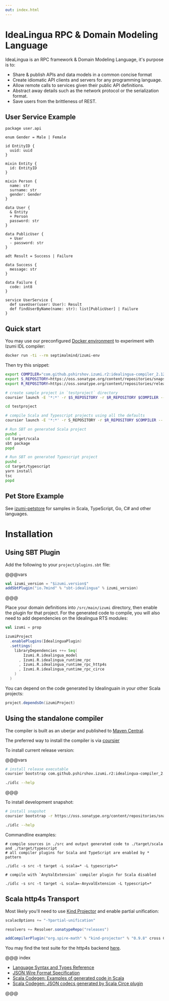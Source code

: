 ```yaml
---
out: index.html
---
```

IdeaLingua RPC & Domain Modeling Language
==================

IdeaLingua is an RPC framework & Domain Modeling Language, it's purpose is to:

* Share & publish APIs and data models in a common concise format
* Create idiomatic API clients and servers for any programming language.
* Allow remote calls to services given their public API definitions.
* Abstract away details such as the network protocol or the serialization format.
* Save users from the brittleness of REST.

## User Service Example

```
package user.api

enum Gender = Male | Female

id EntityID {
  uuid: uuid
}

mixin Entity {
  id: EntityID
}

mixin Person {
  name: str
  surname: str
  gender: Gender
}

data User {
  & Entity
  + Person
  password: str
}

data PublicUser {
  + User
  - password: str
}

adt Result = Success | Failure

data Success {
  message: str
}

data Failure {
  code: int8
}

service UserService {
  def saveUser(user: User): Result
  def findUserByName(name: str): list[PublicUser] | Failure
}
```

## Quick start

You may use our preconfigured [Docker environment](https://github.com/pshirshov/izumi-docker/blob/master/izumi-env/Dockerfile) to experiment with Izumi IDL compiler:

```bash
docker run -ti --rm septimalmind/izumi-env
```

Then try this snippet:

```bash
export COMPILER="com.github.pshirshov.izumi.r2:idealingua-compiler_2.12:$izumi.version$"
export S_REPOSITORY=https://oss.sonatype.org/content/repositories/snapshots
export R_REPOSITORY=https://oss.sonatype.org/content/repositories/releases

# create sample project in `testproject` directory
coursier launch -E '*:*' -r $S_REPOSITORY -r $R_REPOSITORY $COMPILER -- -i testproject

cd testproject

# compile Scala and Typescript projects using all the defaults
coursier launch -E '*:*' -r S_REPOSITORY -r $R_REPOSITORY $COMPILER -- typescript scala go csharp

# Run SBT on generated Scala project
pushd .
cd target/scala
sbt package
popd

# Run SBT on generated Typescript project
pushd .
cd target/typescript
yarn install
tsc
popd
```



## Pet Store Example

See [izumi-petstore](https://github.com/kaishh/izumi-petstore) for samples in Scala, TypeScript, Go, C# and other languages.

# Installation

## Using SBT Plugin

Add the following to your `project/plugins.sbt` file:

@@@vars

```scala
val izumi_version = "$izumi.version$"
addSbtPlugin("io.7mind" % "sbt-idealingua" % izumi_version)
```

@@@

Place your domain definitions into `/src/main/izumi` directory, then enable the plugin for that project. 
For the generated code to compile, you will also need to add dependencies on the Idealingua RTS modules: 

```scala
val izumi = prop

izumiProject
  .enablePlugins(IdealinguaPlugin)
  .settings(
    libraryDependencies ++= Seq(
        Izumi.R.idealingua_model
      , Izumi.R.idealingua_runtime_rpc
      , Izumi.R.idealingua_runtime_rpc_http4s
      , Izumi.R.idealingua_runtime_rpc_circe
    )
  )
```

You can depend on the code generated by Idealinguain in your other Scala projects:

```scala
project.dependsOn(izumiProject)
```

## Using the standalone compiler

The compiler is built as an uberjar and published to [Maven Central](https://search.maven.org/).

The preferred way to install the compiler is via [coursier](https://github.com/coursier/coursier#command-line)

To install current release version:

@@@vars

```bash
# install release executable
coursier bootstrap com.github.pshirshov.izumi.r2:idealingua-compiler_2.12:$izumi.version$ -o idlc

./idlc --help
```

@@@

To install development snapshot:

```bash
# install snapshot
coursier bootstrap -r https://oss.sonatype.org/content/repositories/snapshots/ com.github.pshirshov.izumi.r2:idealingua-compiler_2.12:0.7.0-SNAPSHOT -o idlc

./idlc --help
```

Commandline examples:

```
# compile sources in ./src and output generated code to ./target/scala and ./target/typescript 
# all compiler plugins for Scala and TypeScript are enabled by * pattern

./idlc -s src -t target -L scala=* -L typescript=*
```

```
# compile with `AnyValExtension` compiler plugin for Scala disabled

./idlc -s src -t target -L scala=-AnyvalExtension -L typescript=*
```

## Scala http4s Transport

Most likely you'll need to use [Kind Projector](https://github.com/non/kind-projector) and enable partial unification:

```scala
scalacOptions += "-Ypartial-unification"

resolvers += Resolver.sonatypeRepo("releases")

addCompilerPlugin("org.spire-math" % "kind-projector" % "0.9.8" cross CrossVersion.binary)
``` 

You may find the test suite for the http4s backend [here](blob/develop/idealingua/idealingua-runtime-rpc-http4s/src/test/scala/com/github/pshirshov/izumi/idealingua/runtime/rpc/http4s/Http4sServer.scala).

@@@ index

* [Language Syntax and Types Reference](language-reference.md)
* [JSON Wire Format Specification](json.md)
* [Scala Codegen: Examples of generated code in Scala](cogen.md)
* [Scala Codegen: JSON codecs generated by Scala Circe plugin](cogen-circe.md)

@@@

